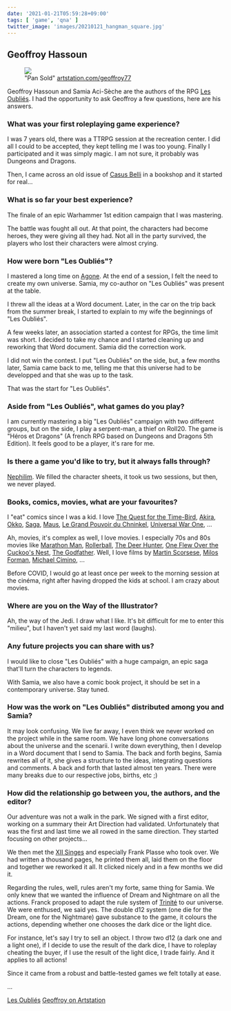 ```yaml
---
date: '2021-01-21T05:59:28+09:00'
tags: [ 'game', 'qna' ]
twitter_image: 'images/20210121_hangman_square.jpg'
---
```


## Geoffroy Hassoun

<figure class="right">
<a href="https://www.artstation.com/artwork/aY9m99"><img src="images/20210121_hangman.jpg" loading="lazy" /></a>
<figcaption>"Pan Sold" <a href="https://www.artstation.com/geoffroy77">artstation.com/geoffroy77</a></figcaption>
</figure>

Geoffroy Hassoun and Samia Aci-Sèche are the authors of the RPG [Les Oubliés](20201230.html?f=qna&t=Les_Oublies). I had the opportunity to ask Geoffroy a few questions, here are his answers.


### What was your first roleplaying game experience?

I was 7 years old, there was a TTRPG session at the recreation center. I did all I could to be accepted, they kept telling me I was too young. Finally I participated and it was simply magic. I am not sure, it probably was Dungeons and Dragons.

Then, I came across an old issue of [Casus Belli](https://en.wikipedia.org/wiki/Casus_Belli_(magazine)) in a bookshop and it started for real...

### What is so far your best experience?

The finale of an epic Warhammer 1st edition campaign that I was mastering.

The battle was fought all out. At that point, the characters had become heroes, they were giving all they had. Not all in the party survived, the players who lost their characters were almost crying.


### How were born "Les Oubliés"?

I mastered a long time on [Agone](https://en.wikipedia.org/wiki/Agone). At the end of a session, I felt the need to create my own universe. Samia, my co-author on "Les Oubliés" was present at the table.

I threw all the ideas at a Word document. Later, in the car on the trip back from the summer break, I started to explain to my wife the beginnings of "Les Oubliés".

A few weeks later, an association started a contest for RPGs, the time limit was short. I decided to take my chance and I started cleaning up and reworking that Word document. Samia did the correction work.

I did not win the contest. I put "Les Oubliés" on the side, but, a few months later, Samia came back to me, telling me that this universe had to be developped and that she was up to the task.

That was the start for "Les Oubliés".


### Aside from "Les Oubliés", what games do you play?

I am currently mastering a big "Les Oubliés" campaign with two different groups, but on the side, I play a serpent-man, a thief on Roll20. The game is "Héros et Dragons" (A french RPG based on Dungeons and Dragons 5th Edition). It feels good to be a player, it's rare for me.


### Is there a game you'd like to try, but it always falls through?

[Nephilim](https://en.wikipedia.org/wiki/Nephilim_(role-playing_game)). We filled the character sheets, it took us two sessions, but then, we never played.


### Books, comics, movies, what are your favourites?

I "eat" comics since I was a kid. I love [The Quest for the Time-Bird](https://en.wikipedia.org/wiki/La_Qu%C3%AAte_de_l'oiseau_du_temps), [Akira](https://en.wikipedia.org/wiki/Akira_(manga)), [Okko](https://en.wikipedia.org/wiki/Okko), [Saga](https://en.wikipedia.org/wiki/Saga_(comics)), [Maus](https://en.wikipedia.org/wiki/Maus), [Le Grand Pouvoir du Chninkel](https://www.goodreads.com/book/show/2607547-le-grand-pouvoir-du-chninkel), [Universal War One](https://en.wikipedia.org/wiki/Universal_War_One), ...

Ah, movies, it's complex as well, I love movies. I especially 70s and 80s movies like [Marathon Man](https://en.wikipedia.org/wiki/Marathon_Man_(film)), [Rollerball](https://en.wikipedia.org/wiki/Rollerball_(1975_film)), [The Deer Hunter](https://en.wikipedia.org/wiki/The_Deer_Hunter), [One Flew Over the Cuckoo's Nest](https://en.wikipedia.org/wiki/One_Flew_Over_the_Cuckoo%27s_Nest_(film)), [The Godfather](https://en.wikipedia.org/wiki/The_Godfather). Well, I love films by [Martin Scorsese](https://en.wikipedia.org/wiki/Martin_Scorsese), [Milos Forman](https://en.wikipedia.org/wiki/Milo%C5%A1_Forman), [Michael Cimino](https://en.wikipedia.org/wiki/Michael_Cimino), ...

Before COVID, I would go at least once per week to the morning session at the cinéma, right after having dropped the kids at school. I am crazy about movies.


### Where are you on the Way of the Illustrator?

Ah, the way of the Jedi. I draw what I like. It's bit difficult for me to enter this "milieu", but I haven't yet said my last word (laughs).


### Any future projects you can share with us?

I would like to close "Les Oubliés" with a huge campaign, an epic saga that'll turn the characters to legends.

With Samia, we also have a comic book project, it should be set in a contemporary universe. Stay tuned.


### How was the work on "Les Oubliés" distributed among you and Samia?

It may look confusing. We live far away, I even think we never worked on the project while in the same room. We have long phone conversations about the universe and the scenarii. I write down everything, then I develop in a Word document that I send to Samia. The back and forth begins, Samia rewrites all of it, she gives a structure to the ideas, integrating questions and comments. A back and forth that lasted almost ten years. There were many breaks due to our respective jobs, births, etc ;)


### How did the relationship go between you, the authors, and the editor?

Our adventure was not a walk in the park. We signed with a first editor, working on a summary their Art Direction had validated. Unfortunately that was the first and last time we all rowed in the same direction. They started focusing on other projects...

We then met the [XII Singes](https://www.les12singes.com/) and especially Frank Plasse who took over. We had written a thousand pages, he printed them all, laid them on the floor and together we reworked it all. It clicked nicely and in a few months we did it.

Regarding the rules, well, rules aren't my forte, same thing for Samia. We only knew that we wanted the influence of Dream and Nightmare on all the actions. Franck proposed to adapt the rule system of [Trinité](https://tvtropes.org/pmwiki/pmwiki.php/TabletopGame/Trinites) to our universe. We were enthused, we said yes. The double d12 system (one die for the Dream, one for the Nightmare) gave substance to the game, it colours the actions, depending whether one chooses the dark dice or the light dice.

For instance, let's say I try to sell an object. I throw two d12 (a dark one and a light one), if I decide to use the result of the dark dice, I have to roleplay cheating the buyer, if I use the result of the light dice, I trade fairly. And it applies to all actions!

Since it came from a robust and battle-tested games we felt totally at ease.

...

[Les Oubliés](20201230.html?f=qna&t=Les_Oublies) [Geoffroy on Artstation](https://www.artstation.com/geoffroy77)

